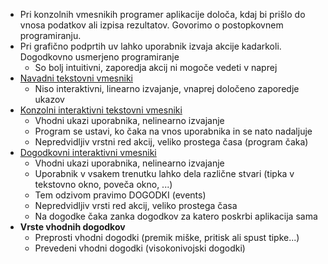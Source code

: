 - Pri konzolnih vmesnikih programer aplikacije določa, kdaj bi prišlo do vnosa podatkov ali izpisa rezultatov. Govorimo o postopkovnem programiranju.
- Pri grafično podprtih uv lahko uporabnik izvaja akcije kadarkoli. Dogodkovno usmerjeno programiranje
	- So bolj intuitivni, zaporedja akcij ni mogoče vedeti v naprej
- <u>Navadni tekstovni vmesniki</u>
	- Niso interaktivni, linearno izvajanje, vnaprej določeno zaporedje ukazov
- <u>Konzolni interaktivni tekstovni vmesniki</u>
	- Vhodni ukazi uporabnika, nelinearno izvajanje
	- Program se ustavi, ko čaka na vnos uporabnika in se nato nadaljuje
	- Nepredvidljiv vrstni red akcij, veliko prostega časa (program čaka)
- <u>Dogodkovni interaktivni vmesniki</u>
	- Vhodni ukazi uporabnika, nelinearno izvajanje
	- Uporabnik v vsakem trenutku lahko dela različne stvari (tipka v tekstovno okno, poveča okno, ...)
	- Tem odzivom pravimo DOGODKI (events)
	- Nepredvidljiv vrsti red akcij, veliko prostega časa
	- Na dogodke čaka zanka dogodkov za katero poskrbi aplikacija sama
- **Vrste vhodnih dogodkov**
	- Preprosti vhodni dogodki (premik miške, pritisk ali spust tipke...)
	- Prevedeni vhodni dogodki (visokonivojski dogodki)